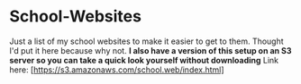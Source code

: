 # School-Websites
Just a list of my school websites to make it easier to get to them. Thought I'd put it here because why not.
**I also have a version of this setup on an S3 server so you can take a quick look yourself without downloading**
Link here: [https://s3.amazonaws.com/school.web/index.html]

